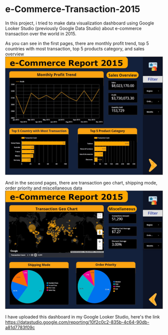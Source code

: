 # e-Commerce-Transaction-2015

In this project, i tried to make data visualization dashboard using Google Looker Studio (previously Google Data Studio) about e-commerce transaction over the world in 2015. 

As you can see in the first pages, there are monthly profit trend, top 5 countries with most transaction, top 5 products category, and sales overview
![image alt text](https://github.com/prasetyown/e-Commerce-Transaction-2015/blob/master/images/1pg.JPG)



And in the second pages, there are transaction geo chart, shipping mode, order priority and miscellaneous data
![image alt text](https://github.com/prasetyown/e-Commerce-Transaction-2015/blob/master/images/2pg.JPG)

I have uploaded this dashboard in my Google Looker Studio, here's the link
https://datastudio.google.com/reporting/10f2c0c2-835b-4c64-90db-a81d7783f09c



